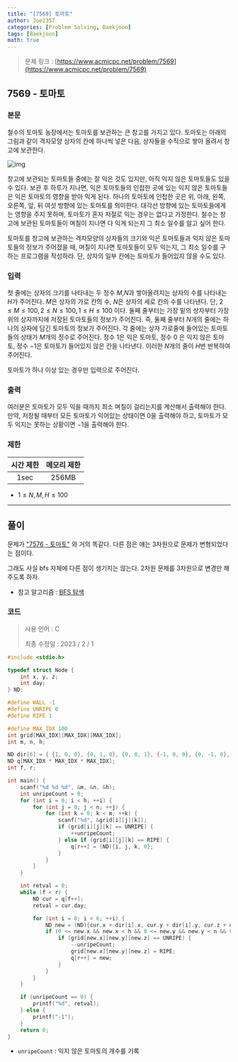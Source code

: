 ```yaml
---
title: "[7569] 토마토"
author: Joe2357
categories: [Problem Solving, Baekjoon]
tags: [Baekjoon]
math: true
---
```


> 문제 링크 : [https://www.acmicpc.net/problem/7569](https://www.acmicpc.net/problem/7569)



## 7569 - 토마토

### 본문

철수의 토마토 농장에서는 토마토를 보관하는 큰 창고를 가지고 있다. 토마토는 아래의 그림과 같이 격자모양 상자의 칸에 하나씩 넣은 다음, 상자들을 수직으로 쌓아 올려서 창고에 보관한다.

![img](https://u.acmicpc.net/c3f3343d-c291-40a9-9fe3-59f792a8cae9/Screen%20Shot%202021-06-22%20at%202.49.11%20PM.png)

창고에 보관되는 토마토들 중에는 잘 익은 것도 있지만, 아직 익지 않은 토마토들도 있을 수 있다. 보관 후 하루가 지나면, 익은 토마토들의 인접한 곳에 있는 익지 않은 토마토들은 익은 토마토의 영향을 받아 익게 된다. 하나의 토마토에 인접한 곳은 위, 아래, 왼쪽, 오른쪽, 앞, 뒤 여섯 방향에 있는 토마토를 의미한다. 대각선 방향에 있는 토마토들에게는 영향을 주지 못하며, 토마토가 혼자 저절로 익는 경우는 없다고 가정한다. 철수는 창고에 보관된 토마토들이 며칠이 지나면 다 익게 되는지 그 최소 일수를 알고 싶어 한다.

토마토를 창고에 보관하는 격자모양의 상자들의 크기와 익은 토마토들과 익지 않은 토마토들의 정보가 주어졌을 때, 며칠이 지나면 토마토들이 모두 익는지, 그 최소 일수를 구하는 프로그램을 작성하라. 단, 상자의 일부 칸에는 토마토가 들어있지 않을 수도 있다.



### 입력

첫 줄에는 상자의 크기를 나타내는 두 정수 $M$,$N$과 쌓아올려지는 상자의 수를 나타내는 $H$가 주어진다. $M$은 상자의 가로 칸의 수, $N$은 상자의 세로 칸의 수를 나타낸다. 단, $2 \leq M \leq 100, 2 \leq N \leq 100, 1 \leq H \leq 100$ 이다. 둘째 줄부터는 가장 밑의 상자부터 가장 위의 상자까지에 저장된 토마토들의 정보가 주어진다. 즉, 둘째 줄부터 $N$개의 줄에는 하나의 상자에 담긴 토마토의 정보가 주어진다. 각 줄에는 상자 가로줄에 들어있는 토마토들의 상태가 $M$개의 정수로 주어진다. 정수 $1$은 익은 토마토, 정수 $0$ 은 익지 않은 토마토, 정수 $-1$은 토마토가 들어있지 않은 칸을 나타낸다. 이러한 $N$개의 줄이 $H$번 반복하여 주어진다.

토마토가 하나 이상 있는 경우만 입력으로 주어진다.



### 출력

여러분은 토마토가 모두 익을 때까지 최소 며칠이 걸리는지를 계산해서 출력해야 한다. 만약, 저장될 때부터 모든 토마토가 익어있는 상태이면 $0$을 출력해야 하고, 토마토가 모두 익지는 못하는 상황이면 $-1$을 출력해야 한다.



### 제한

| 시간 제한 | 메모리 제한 |
| :-------: | :---------: |
|   1sec    |    256MB    |

- $1 \leq N, M, H \leq 100$

---



## 풀이

문제가 ["7576 - 토마토"](https://joe2357.github.io/posts/boj7576/) 와 거의 똑같다. 다른 점은 얘는 3차원으로 문제가 변형되었다는 점이다.

그래도 사실 bfs 자체에 다른 점이 생기지는 않는다. 2차원 문제를 3차원으로 변경만 해주도록 하자.

- 참고 알고리즘 : [BFS 탐색](https://en.wikipedia.org/wiki/Breadth-first_search)

  

### 코드

> 사용 언어 : C  
>
> 최종 수정일 : 2023 / 2 / 1

```c
#include <stdio.h>

typedef struct Node {
    int x, y, z;
    int day;
} ND;

#define WALL -1
#define UNRIPE 0
#define RIPE 1

#define MAX_IDX 100
int grid[MAX_IDX][MAX_IDX][MAX_IDX];
int m, n, h;

ND dir[6] = { {1, 0, 0}, {0, 1, 0}, {0, 0, 1}, {-1, 0, 0}, {0, -1, 0}, {0, 0, -1} };
ND q[MAX_IDX * MAX_IDX * MAX_IDX];
int f, r;

int main() {
    scanf("%d %d %d", &m, &n, &h);
    int unripeCount = 0;
    for (int i = 0; i < h; ++i) {
        for (int j = 0; j < n; ++j) {
            for (int k = 0; k < m; ++k) {
                scanf("%d", &grid[i][j][k]);
                if (grid[i][j][k] == UNRIPE) {
                    ++unripeCount;
                } else if (grid[i][j][k] == RIPE) {
                    q[r++] = (ND){i, j, k, 0};
                }
            }
        }
    }

    int retval = 0;
    while (f < r) {
        ND cur = q[f++];
        retval = cur.day;

        for (int i = 0; i < 6; ++i) {
            ND new = (ND){cur.x + dir[i].x, cur.y + dir[i].y, cur.z + dir[i].z, cur.day + 1};
            if (0 <= new.x && new.x < h && 0 <= new.y && new.y < n && 0 <= new.z && new.z < m) {
                if (grid[new.x][new.y][new.z] == UNRIPE) {
                    --unripeCount;
                    grid[new.x][new.y][new.z] = RIPE;
                    q[r++] = new;
                }
            }
        }
    }

    if (unripeCount == 0) {
        printf("%d", retval);
    } else {
        printf("-1");
    }
    return 0;
}
```

- `unripeCount` : 익지 않은 토마토의 개수를 기록